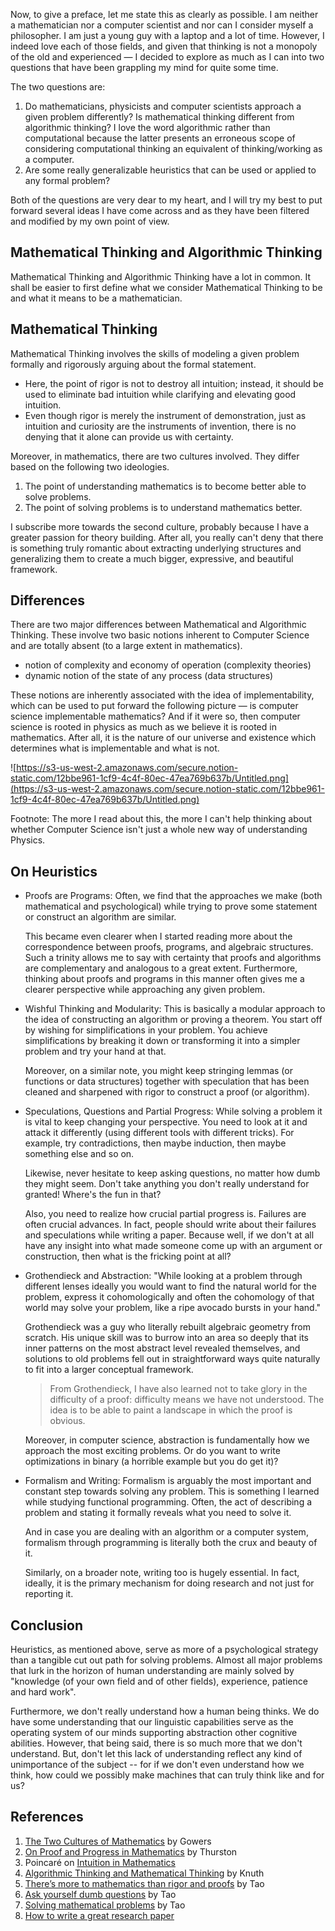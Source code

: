 Now, to give a preface, let me state this as clearly as possible. I am neither a mathematician nor a computer scientist and nor can I consider myself a philosopher. I am just a young guy with a laptop and a lot of time. However, I indeed love each of those fields, and given that thinking is not a monopoly of the old and experienced — I decided to explore as much as I can into two questions that have been grappling my mind for quite some time.

The two questions are:

1. Do mathematicians, physicists and computer scientists approach a given problem differently? Is mathematical thinking different from algorithmic thinking? I love the word algorithmic rather than computational because the latter presents an erroneous scope of considering computational thinking an equivalent of thinking/working as a computer.
2. Are some really generalizable heuristics that can be used or applied to any formal problem?

Both of the questions are very dear to my heart, and I will try my best to put forward several ideas I have come across and as they have been filtered and modified by my own point of view.

## Mathematical Thinking and Algorithmic Thinking

Mathematical Thinking and Algorithmic Thinking have a lot in common. It shall be easier to first define what we consider Mathematical Thinking to be and what it means to be a mathematician.

## Mathematical Thinking

Mathematical Thinking involves the skills of modeling a given problem formally and rigorously arguing about the formal statement.

- Here, the point of rigor is not to destroy all intuition; instead, it should be used to eliminate bad intuition while clarifying and elevating good intuition.
- Even though rigor is merely the instrument of demonstration, just as intuition and curiosity are the instruments of invention, there is no denying that it alone can provide us with certainty.

Moreover, in mathematics, there are two cultures involved. They differ based on the following two ideologies.

1. The point of understanding mathematics is to become better able to solve problems.
2. The point of solving problems is to understand mathematics better.

I subscribe more towards the second culture, probably because I have a greater passion for theory building. After all, you really can't deny that there is something truly romantic about extracting underlying structures and generalizing them to create a much bigger, expressive, and beautiful framework.

## Differences

There are two major differences between Mathematical and Algorithmic Thinking. These involve two basic notions inherent to Computer Science and are totally absent (to a large extent in mathematics).

- notion of complexity and economy of operation (complexity theories)
- dynamic notion of the state of any process (data structures)

These notions are inherently associated with the idea of implementability, which can be used to put forward the following picture — is computer science implementable mathematics? And if it were so, then computer science is rooted in physics as much as we believe it is rooted in mathematics. After all, it is the nature of our universe and existence which determines what is implementable and what is not.

![https://s3-us-west-2.amazonaws.com/secure.notion-static.com/12bbe961-1cf9-4c4f-80ec-47ea769b637b/Untitled.png](https://s3-us-west-2.amazonaws.com/secure.notion-static.com/12bbe961-1cf9-4c4f-80ec-47ea769b637b/Untitled.png)

Footnote: The more I read about this, the more I can't help thinking about whether Computer Science isn't just a whole new way of understanding Physics.

## On Heuristics

- Proofs are Programs: Often, we find that the approaches we make (both mathematical and psychological) while trying to prove some statement or construct an algorithm are similar.
    
    This became even clearer when I started reading more about the correspondence between proofs, programs, and algebraic structures. Such a trinity allows me to say with certainty that proofs and algorithms are complementary and analogous to a great extent. Furthermore, thinking about proofs and programs in this manner often gives me a clearer perspective while approaching any given problem.
    
- Wishful Thinking and Modularity: This is basically a modular approach to the idea of constructing an algorithm or proving a theorem. You start off by wishing for simplifications in your problem. You achieve simplifications by breaking it down or transforming it into a simpler problem and try your hand at that.
    
    Moreover, on a similar note, you might keep stringing lemmas (or functions or data structures) together with speculation that has been cleaned and sharpened with rigor to construct a proof (or algorithm).
    
- Speculations, Questions and Partial Progress: While solving a problem it is vital to keep changing your perspective. You need to look at it and attack it differently (using different tools with different tricks). For example, try contradictions, then maybe induction, then maybe something else and so on.
    
    Likewise, never hesitate to keep asking questions, no matter how dumb they might seem. Don't take anything you don't really understand for granted! Where's the fun in that?
    
    Also, you need to realize how crucial partial progress is. Failures are often crucial advances. In fact, people should write about their failures and speculations while writing a paper. Because well, if we don't at all have any insight into what made someone come up with an argument or construction, then what is the fricking point at all?
    
- Grothendieck and Abstraction: "While looking at a problem through different lenses ideally you would want to find the natural world for the problem, express it cohomologically and often the cohomology of that world may solve your problem, like a ripe avocado bursts in your hand."
    
    Grothendieck was a guy who literally rebuilt algebraic geometry from scratch. His unique skill was to burrow into an area so deeply that its inner patterns on the most abstract level revealed themselves, and solutions to old problems fell out in straightforward ways quite naturally to fit into a larger conceptual framework.
    
    > From Grothendieck, I have also learned not to take glory in the difficulty of a proof: difficulty means we have not understood. The idea is to be able to paint a landscape in which the proof is obvious.
    > 
    
    Moreover, in computer science, abstraction is fundamentally how we approach the most exciting problems. Or do you want to write optimizations in binary (a horrible example but you do get it)?
    
- Formalism and Writing: Formalism is arguably the most important and constant step towards solving any problem. This is something I learned while studying functional programming. Often, the act of describing a problem and stating it formally reveals what you need to solve it.
    
    And in case you are dealing with an algorithm or a computer system, formalism through programming is literally both the crux and beauty of it.
    
    Similarly, on a broader note, writing too is hugely essential. In fact, ideally, it is the primary mechanism for doing research and not just for reporting it.
    

## **Conclusion**

Heuristics, as mentioned above, serve as more of a psychological strategy than a tangible cut out path for solving problems. Almost all major problems that lurk in the horizon of human understanding are mainly solved by "knowledge (of your own field and of other fields), experience, patience and hard work".

Furthermore, we don't really understand how a human being thinks. We do have some understanding that our linguistic capabilities serve as the operating system of our minds supporting abstraction other cognitive abilities. However, that being said, there is so much more that we don't understand. But, don't let this lack of understanding reflect any kind of unimportance of the subject -- for if we don't even understand how we think, how could we possibly make machines that can truly think like and for us?

## References

1. [The Two Cultures of Mathematics](https://www.dpmms.cam.ac.uk/~wtg10/2cultures.pdf) by Gowers
2. [On Proof and Progress in Mathematics](https://arxiv.org/pdf/math/9404236.pdf) by Thurston
3. Poincaré on [Intuition in Mathematics](https://mathshistory.st-andrews.ac.uk/Extras/Poincare_Intuition/)
4. [Algorithmic Thinking and Mathematical Thinking](https://sci-hub.do/https://doi.org/10.1080/00029890.1985.11971572) by Knuth
5. [There’s more to mathematics than rigor and proofs](https://terrytao.wordpress.com/career-advice/theres-more-to-mathematics-than-rigour-and-proofs/) by Tao
6. [Ask yourself dumb questions](https://terrytao.wordpress.com/career-advice/ask-yourself-dumb-questions-and-answer-them/) by Tao
7. [Solving mathematical problems](https://terrytao.wordpress.com/career-advice/solving-mathematical-problems/) by Tao
8. [How to write a great research paper](https://www.youtube.com/watch?v=WP-FkUaOcOM)